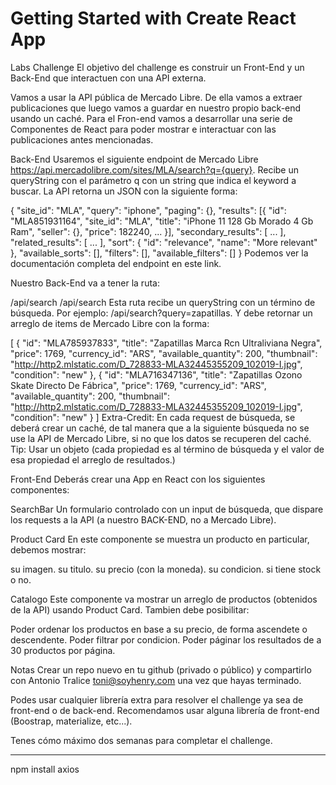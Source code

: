 # Getting Started with Create React App


Labs Challenge
El objetivo del challenge es construir un Front-End y un Back-End que interactuen con una API externa.

Vamos a usar la API pública de Mercado Libre. De ella vamos a extraer publicaciones que luego vamos a guardar en nuestro propio back-end usando un caché. Para el Fron-end vamos a desarrollar una serie de Componentes de React para poder mostrar e interactuar con las publicaciones antes mencionadas.

Back-End
Usaremos el siguiente endpoint de Mercado Libre https://api.mercadolibre.com/sites/MLA/search?q={query}. Recibe un queryString con el parámetro q con un string que indica el keyword a buscar. La API retorna un JSON con la siguiente forma:

{
  "site_id": "MLA",
  "query": "iphone",
  "paging": {},
  "results": [{
  	"id": "MLA851931164",
    "site_id": "MLA",
    "title": "iPhone 11 128 Gb Morado 4 Gb Ram",
    "seller": {},
    "price": 182240,
    ...
  }],
  "secondary_results": [
    ...
  ],
  "related_results": [
  	...
  ],
  "sort": {
    "id": "relevance",
    "name": "More relevant"
  },
  "available_sorts": [],
  "filters": [],
  "available_filters": []
}
Podemos ver la documentación completa del endpoint en este link.

Nuestro Back-End va a tener la ruta:

/api/search
/api/search
Esta ruta recibe un queryString con un término de búsqueda. Por ejemplo: /api/search?query=zapatillas. Y debe retornar un arreglo de items de Mercado Libre con la forma:

[
  {
      "id": "MLA785937833",
      "title": "Zapatillas Marca Rcn Ultraliviana Negra",
      "price": 1769,
      "currency_id": "ARS",
      "available_quantity": 200,
      "thumbnail": "http://http2.mlstatic.com/D_728833-MLA32445355209_102019-I.jpg",
      "condition": "new"
  },
  {
      "id": "MLA716347136",
      "title": "Zapatillas Ozono Skate Directo De Fábrica",
      "price": 1769,
      "currency_id": "ARS",
      "available_quantity": 200,
      "thumbnail": "http://http2.mlstatic.com/D_728833-MLA32445355209_102019-I.jpg",
      "condition": "new"
  }
]
Extra-Credit: En cada request de búsqueda, se deberá crear un caché, de tal manera que a la siguiente búsqueda no se use la API de Mercado Libre, si no que los datos se recuperen del caché. Tip: Usar un objeto (cada propiedad es al término de búsqueda y el valor de esa propiedad el arreglo de resultados.)

Front-End
Deberás crear una App en React con los siguientes componentes:

SearchBar
Un formulario controlado con un input de búsqueda, que dispare los requests a la API (a nuestro BACK-END, no a Mercado Libre).

Product Card
En este componente se muestra un producto en particular, debemos mostrar:

su imagen.
su titulo.
su precio (con la moneda).
su condicion.
si tiene stock o no.

Catalogo
Este componente va mostrar un arreglo de productos (obtenidos de la API) usando Product Card. Tambien debe posibilitar:

Poder ordenar los productos en base a su precio, de forma ascendete o descendente.
Poder filtrar por condicion.
Poder páginar los resultados de a 30 productos por página.

Notas
Crear un repo nuevo en tu github (privado o público) y compartirlo con Antonio Tralice <toni@soyhenry.com> una vez que hayas terminado.

Podes usar cualquier librería extra para resolver el challenge ya sea de front-end o de back-end. Recomendamos usar alguna librería de front-end (Boostrap, materialize, etc...).

Tenes cómo máximo dos semanas para completar el challenge.

****
npm install axios